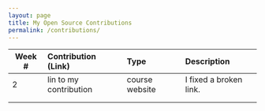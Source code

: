 ```yaml
---
layout: page
title: My Open Source Contributions
permalink: /contributions/
---
```


<!-- 
Type of the contribution should be "Wikipedia edit", "OpenStreet Map feature", "Documentation", "Course website", "Blog", 
"Browse Add-on", etc. 

The descriptioin should include a brief summary of what you did. 
--> 





| Week #       | Contribution (Link)  | Type  | Description | 
|---|:---|:---|:---| 
|  2   | lin to my contribution    | course website    |   I fixed a broken link.    |
|     |     |     |      |
|     |     |     |      |
